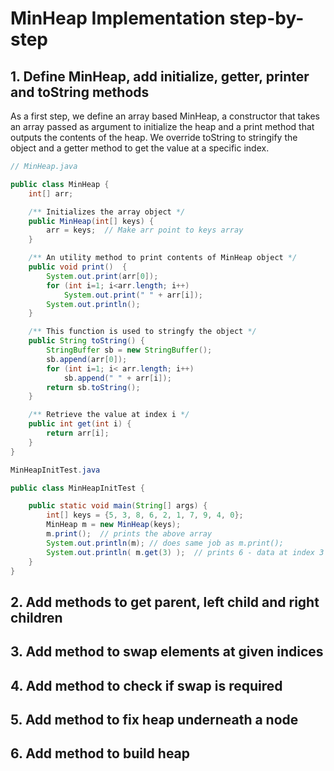 # MinHeap Implementation step-by-step

## 1. Define MinHeap, add initialize, getter, printer and toString methods

As a first step, we define an array based MinHeap, a constructor that takes an array passed as argument to initialize the heap and a print method that outputs the contents of the heap. We override toString to stringify the object and a getter method to get the value at a specific index.

``` java
// MinHeap.java

public class MinHeap {
    int[] arr;

    /** Initializes the array object */
    public MinHeap(int[] keys) {
        arr = keys;  // Make arr point to keys array
    }

    /** An utility method to print contents of MinHeap object */
    public void print()  {
        System.out.print(arr[0]);
        for (int i=1; i<arr.length; i++)
            System.out.print(" " + arr[i]);
        System.out.println();
    }

    /** This function is used to stringfy the object */
    public String toString() {
        StringBuffer sb = new StringBuffer();
        sb.append(arr[0]);
        for (int i=1; i< arr.length; i++)
            sb.append(" " + arr[i]);
        return sb.toString();
    }

    /** Retrieve the value at index i */
    public int get(int i) {
        return arr[i];
    }
}
```

``` java
MinHeapInitTest.java

public class MinHeapInitTest {

    public static void main(String[] args) {
        int[] keys = {5, 3, 8, 6, 2, 1, 7, 9, 4, 0};
        MinHeap m = new MinHeap(keys);
        m.print();  // prints the above array
        System.out.println(m); // does same job as m.print();
        System.out.println( m.get(3) );  // prints 6 - data at index 3
    }
}
```

## 2. Add methods to get parent, left child and right children

## 3. Add method to swap elements at given indices

## 4. Add method to check if swap is required

## 5. Add method to fix heap underneath a node

## 6. Add method to build heap
